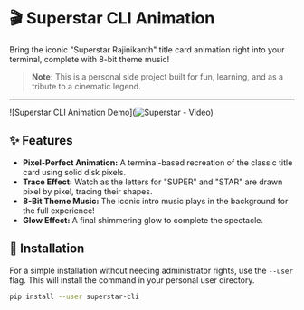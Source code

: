 # 🎬 Superstar CLI Animation

Bring the iconic "Superstar Rajinikanth" title card animation right into your terminal, complete with 8-bit theme music!

> **Note:** This is a personal side project built for fun, learning, and as a tribute to a cinematic legend.

---

![Superstar CLI Animation Demo](![Superstar - Video](https://github.com/user-attachments/assets/c80ac82a-e9f2-49dc-8a29-36b333d83198))


## ✨ Features

* **Pixel-Perfect Animation:** A terminal-based recreation of the classic title card using solid disk pixels.
* **Trace Effect:** Watch as the letters for "SUPER" and "STAR" are drawn pixel by pixel, tracing their shapes.
* **8-Bit Theme Music:** The iconic intro music plays in the background for the full experience!
* **Glow Effect:** A final shimmering glow to complete the spectacle.

## 🚀 Installation

For a simple installation without needing administrator rights, use the `--user` flag. This will install the command in your personal user directory.

```bash
pip install --user superstar-cli
